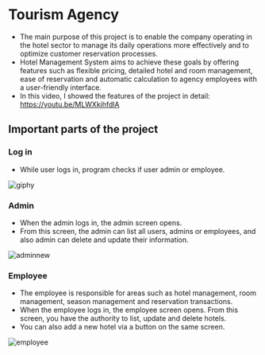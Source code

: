 # Tourism Agency
- The main purpose of this project is to enable the company operating in the hotel sector to manage its daily operations more effectively and to optimize customer reservation processes.
- Hotel Management System aims to achieve these goals by offering features such as flexible pricing, detailed hotel and room management, ease of reservation and automatic calculation to agency employees with a user-friendly interface.
- In this video, I showed the features of the project in detail: https://youtu.be/MLWXkjhfdlA

## Important parts of the project
### Log in 
- While user logs in, program checks if user admin or employee.<br>

![giphy](https://github.com/enisHatipoglu23/Bootcamp-Projects/assets/83842630/8070663b-5bea-4e65-b3bd-5b6828f65594)

### Admin
- When the admin logs in, the admin screen opens.
- From this screen, the admin can list all users, admins or employees, and also admin can delete and update their information.<br>

![adminnew](https://github.com/enisHatipoglu23/Bootcamp-Projects/assets/83842630/17f99b39-15d2-4925-9c43-8930f95037dd)




### Employee
- The employee is responsible for areas such as hotel management, room management, season management and reservation transactions.
- When the employee logs in, the employee screen opens. From this screen, you have the authority to list, update and delete hotels.
- You can also add a new hotel via a button on the same screen.<br>

![employee](https://github.com/enisHatipoglu23/Bootcamp-Projects/assets/83842630/2352c6a3-1e2c-4947-9438-072eb1059280)


